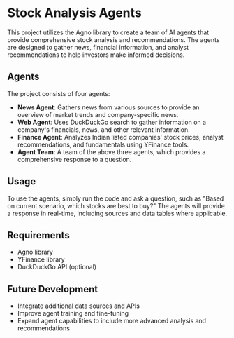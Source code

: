 

**Stock Analysis Agents**
=========================

This project utilizes the Agno library to create a team of AI agents that provide comprehensive stock analysis and recommendations. The agents are designed to gather news, financial information, and analyst recommendations to help investors make informed decisions.

**Agents**
---------

The project consists of four agents:

* **News Agent**: Gathers news from various sources to provide an overview of market trends and company-specific news.
* **Web Agent**: Uses DuckDuckGo search to gather information on a company's financials, news, and other relevant information.
* **Finance Agent**: Analyzes Indian listed companies' stock prices, analyst recommendations, and fundamentals using YFinance tools.
* **Agent Team**: A team of the above three agents, which provides a comprehensive response to a question.

**Usage**
-----

To use the agents, simply run the code and ask a question, such as "Based on current scenario, which stocks are best to buy?" The agents will provide a response in real-time, including sources and data tables where applicable.

**Requirements**
------------

* Agno library
* YFinance library
* DuckDuckGo API (optional)

**Future Development**
-------------------

* Integrate additional data sources and APIs
* Improve agent training and fine-tuning
* Expand agent capabilities to include more advanced analysis and recommendations
